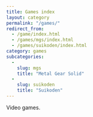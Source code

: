 ```yaml
---
title: Games index
layout: category
permalink: "/games/"
redirect_from:
  - /game/index.html
  - /games/mgs/index.html
  - /games/suikoden/index.html
category: games
subcategories:
  -
    slug: mgs
    title: "Metal Gear Solid"
  -
    slug: suikoden
    title: "Suikoden"
---
```


Video games.
